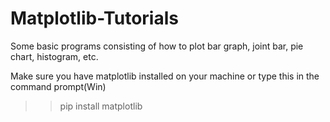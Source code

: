 # Matplotlib-Tutorials
Some basic programs consisting of how to plot bar graph, joint bar, pie chart, histogram, etc.

Make sure you have matplotlib installed on your machine or type this in the command prompt(Win)
>> pip install matplotlib

